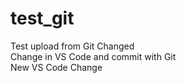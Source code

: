 # test_git
Test upload from Git
Changed <br>
Change in VS Code and commit with Git <br>
New VS Code Change
